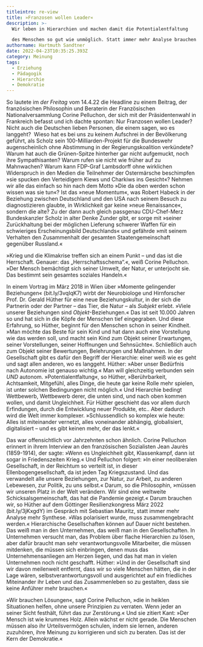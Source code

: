 ```yaml
---
titleintro: re-view
title: »Franzosen wollen Leader«
description: >-
  Wir leben in Hierarchien und machen damit die Potentialentfaltung

  des Menschen so gut wie unmöglich. Statt immer mehr Analyse brauchen wir mehr Synthese
authorname: Hartmuth Sandtner
date: 2022-04-23T10:35:25.393Z
category: Meinung
tags:
  - Erziehung
  - Pädagogik
  - Hierarchie
  - Demokratie
---
```



So lautete im *der Freitag* vom 14.4.22 die Headline zu einem Beitrag, der französischen Philosophin und Beraterin der Französischen Nationalversammlung Corine Pelluchon, der sich mit der Präsidentenwahl in Frankreich befasst und ich dachte spontan: Nur Franzosen wollen Leader? Nicht auch die Deutschen lieben Personen, die einem sagen, wo es langgeht?  Wieso hat es bei uns zu keinem Aufschrei in der Bevölkerung geführt, als Scholz sein 100-Milliarden-Projekt für die Bundeswehr augenscheinlich ohne Abstimmung in der Regierungskoalition verkündete? Warum hat auch die Grünen-Spitze hinterher gar nicht aufgemuckt, noch ihre Sympathisanten? Warum rufen sie nicht wie früher auf zu Mahnwachen? Warum kann FDP-Graf Lambsdorff ohne wirklichen Widerspruch in den Medien die Teilnehmer der Ostermärsche beschimpfen »sie spucken den Verteidigern Kiews und Charkiws ins Gesicht«? Nehmen wir alle das einfach so hin nach dem Motto »Die da oben werden schon wissen was sie tun«? Ist das »neue Momentum«, was Robert Habeck in der Beziehung zwischen Deutschland und den USA nach seinem Besuch zu diagnostizieren glaubte, in Wirklichkeit gar keine »neue Renaissance«, sondern die alte? Zu der dann auch gleich passgenau CDU-Chef-Merz Bundeskanzler Scholz in alter Denke Zunder gibt, er sorge mit »seiner Zurückhaltung bei der möglichen Lieferung schwerer Waffen für ein schwieriges Erscheinungsbild Deutschlands« und gefährde »mit seinem Verhalten den Zusammenhalt der gesamten Staatengemeinschaft gegenüber Russland.« 

»Krieg und die Klimakrise treffen sich an einem Punkt – und das ist die Herrschaft. Genauer: das „Herrschaftsschema“.«, weiß Corine Pelluchon. »Der Mensch bemächtigt sich seiner Umwelt, der Natur, er unterjocht sie. Das bestimmt sein gesamtes soziales Handeln.« 

In einem Vortrag im März 2018 in Wien über »Momente gelingender Beziehungen« (bit.ly/3vqIqK7) wirbt der Neurobiologe und Hirnforscher Prof. Dr. Gerald Hüther für eine neue Beziehungskultur, in der sich die Partnerin oder der Partner – das Tier, die Natur – als *Subjekt* erlebt. »Viele unserer Beziehungen sind *Objekt*-Beziehungen.« Das ist seit 10.000 Jahren so und hat sich in die Köpfe der Menschen tief eingegraben. Und diese Erfahrung, so Hüther, beginnt für den Menschen schon in seiner Kindheit. »Man möchte das Beste für sein Kind und hat dann auch eine Vorstellung wie das werden soll, und macht sein Kind zum Objekt seiner Erwartungen, seiner Vorstellungen, seiner Hoffnungen und Sehnsüchte«. Schließlich auch zum Objekt seiner Bewertungen, Belehrungen und Maßnahmen. In der Gesellschaft gibt es dafür den Begriff der Hierarchie: einer weiß wie es geht und sagt allen anderen, wo es langgeht. Hüther: »Aber unser Bedürfnis nach Autonomie ist genauso wichtig.« Man will gleichzeitig verbunden sein *UND* autonom. »Potentialentfaltung«, so Hüther, »Berührbarkeit, Achtsamkeit, Mitgefühl, alles Dinge, die heute gar keine Rolle mehr spielen, ist unter solchen Bedingungen nicht möglich.« Und Hierarchie bedingt Wettbewerb, Wettbewerb derer, die unten sind, und nach oben kommen wollen, und damit Ungleichheit. Für Hüther geschieht das vor allem durch Erfindungen, durch die Entwicklung neuer Produkte, etc.. Aber dadurch wird die Welt immer komplexer. »Schlussendlich so komplex wie heute: Alles ist miteinander vernetzt, alles voneinander abhängig, globalisiert, digitalisiert – und es gibt keinen mehr, der das lenkt.« 

Das war offensichtlich vor Jahrzehnten schon ähnlich. Corine Pelluchon erinnert in ihrem Interview an den französischen Sozialisten Jean Jaurès (1859-1914), der sagte: »Wenn es Ungleichheit gibt, Klassenkampf, dann ist sogar in Friedenszeiten Krieg.« Und Pelluchon folgert: »In einer neoliberalen Gesellschaft, in der Reichtum so verteilt ist, in dieser Ellenbogengesellschaft, da ist jeden Tag Kriegszustand. Und das verwandelt alle unsere Beziehungen, zur Natur, zur Arbeit, zu anderen Lebewesen, zur Politik, zu uns selbst.« Darum, so die Philosophin, »müssen wir unseren Platz in der Welt verändern. Wir sind eine weltweite Schicksalsgemeinschaft, das hat die Pandemie gezeigt.« Darum brauchen wir, so Hüther auf dem Göttinger Resilienzkongress März 2022 (bit.ly/3jKxgdY) im Gespräch mit Sebastian Mauritz, statt immer mehr Analyse mehr Synthese. »Was polarisiert wurde, muss zusammengebracht werden.« Hierarchische Gesellschaften können auf Dauer nicht bestehen. Das weiß man in den Unternehmen, das weiß man in den Gesellschaften. In Unternehmen versucht man, das Problem über flache Hierarchien zu lösen, aber dafür braucht man sehr verantwortungsvolle Mitarbeiter, die müssen mitdenken, die müssen sich einbringen, denen muss das Unternehmensanliegen am Herzen liegen, und das hat man in vielen Unternehmen noch nicht geschafft. Hüther: »Und in der Gesellschaft sind wir davon meilenweit entfernt, dass wir so viele Menschen hätten, die in der Lage wären, selbstverantwortungsvoll und ausgerichtet auf ein friedliches Miteinander ihr Leben und das Zusammenleben so zu gestalten, dass sie keine Anführer mehr brauchen.«

»Wir brauchen Lösungen«, sagt Corine Pelluchon, »die in heiklen Situationen helfen, ohne unsere Prinzipien zu verraten. Wenn jeder an seiner Sicht festhält, führt das zur Zerstörung.« Und sie zitiert Kant: »Der Mensch ist wie krummes Holz. Allein wächst er nicht gerade. Die Menschen müssen also ihr Urteilsvermögen schulen, indem sie lernen, anderen zuzuhören, ihre Meinung zu korrigieren und sich zu beraten. Das ist der Kern der Demokratie.«